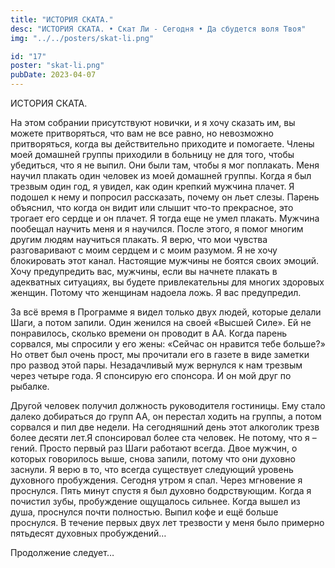 ```yaml
---
title: "ИСТОРИЯ СКАТА."
desc: "ИСТОРИЯ СКАТА. • Скат Ли - Сегодня • Да сбудется воля Твоя"
img: "../../posters/skat-li.png"

id: "17"
poster: "skat-li.png"
pubDate: 2023-04-07
---
```




ИСТОРИЯ СКАТА.

На этом собрании присутствуют новички, и я хочу сказать им, вы можете притворяться, что вам не все равно, но невозможно притворяться, когда вы действительно приходите и помогаете. Члены моей домашней группы приходили в больницу не для того, чтобы убедиться, что я не выпил. Они были там, чтобы я мог поплакать. Меня научил плакать один человек из моей домашней группы. Когда я был трезвым один год, я увидел, как один крепкий мужчина плачет. Я подошел к нему и попросил рассказать, почему он льет слезы. Парень объяснил, что когда он видит или слышит что-то прекрасное, это трогает его сердце и он плачет. Я тогда еще не умел плакать. Мужчина пообещал научить меня и я научился. После этого, я помог многим другим людям научиться плакать. Я верю, что мои чувства разговаривают с моим сердцем и с моим разумом. Я не хочу блокировать этот канал. Настоящие мужчины не боятся своих эмоций. Хочу предупредить вас, мужчины, если вы начнете плакать в адекватных ситуациях, вы будете привлекательны для многих здоровых женщин. Потому что женщинам надоела ложь. Я вас предупредил.

За всё время в Программе я видел только двух людей, которые делали Шаги, а потом запили. Один женился на своей «Высшей Силе». Ей не понравилось, сколько времени он проводит в АА. Когда парень сорвался, мы спросили у его жены: «Сейчас он нравится тебе больше?» Но ответ был очень прост, мы прочитали его в газете в виде заметки про развод этой пары. Незадачливый муж вернулся к нам трезвым через четыре года. Я спонсирую его спонсора. И он мой друг по рыбалке.

Другой человек получил должность руководителя гостиницы. Ему стало далеко добираться до групп АА, он перестал ходить на группы, а потом сорвался и пил две недели. На сегодняшний день этот алкоголик трезв более десяти лет.Я спонсировал более ста человек. Не потому, что я – гений. Просто первый раз Шаги работают всегда. Двое мужчин, о которых говорилось выше, снова запили, потому что они духовно заснули. Я верю в то, что всегда существует следующий уровень духовного пробуждения. Сегодня утром я спал. Через мгновение я проснулся. Пять минут спустя я был духовно бодрствующим. Когда я почистил зубы, пробуждение ощущалось сильнее. Когда вышел из душа, проснулся почти полностью. Выпил кофе и ещё больше проснулся. В течение первых двух лет трезвости у меня было примерно пятьдесят духовных пробуждений…

Продолжение следует…




